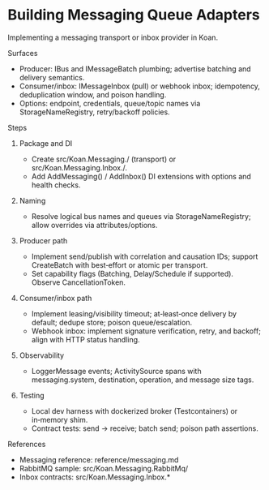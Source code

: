 # Building Messaging Queue Adapters

Implementing a messaging transport or inbox provider in Koan.

Surfaces
- Producer: IBus and IMessageBatch plumbing; advertise batching and delivery semantics.
- Consumer/inbox: IMessageInbox (pull) or webhook inbox; idempotency, deduplication window, and poison handling.
- Options: endpoint, credentials, queue/topic names via StorageNameRegistry, retry/backoff policies.

Steps
1) Package and DI
   - Create src/Koan.Messaging.<Adapter>/ (transport) or src/Koan.Messaging.Inbox.<Adapter>/. 
   - Add Add<Adapter>Messaging() / Add<Adapter>Inbox() DI extensions with options and health checks.

2) Naming
   - Resolve logical bus names and queues via StorageNameRegistry; allow overrides via attributes/options.

3) Producer path
   - Implement send/publish with correlation and causation IDs; support CreateBatch with best‑effort or atomic per transport.
   - Set capability flags (Batching, Delay/Schedule if supported). Observe CancellationToken.

4) Consumer/inbox path
   - Implement leasing/visibility timeout; at‑least‑once delivery by default; dedupe store; poison queue/escalation.
   - Webhook inbox: implement signature verification, retry, and backoff; align with HTTP status handling.

5) Observability
   - LoggerMessage events; ActivitySource spans with messaging.system, destination, operation, and message size tags.

6) Testing
   - Local dev harness with dockerized broker (Testcontainers) or in‑memory shim.
   - Contract tests: send -> receive; batch send; poison path assertions.

References
- Messaging reference: reference/messaging.md
- RabbitMQ sample: src/Koan.Messaging.RabbitMq/
- Inbox contracts: src/Koan.Messaging.Inbox.*
